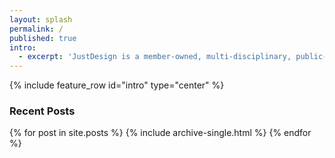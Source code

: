 ```yaml
---
layout: splash
permalink: /
published: true
intro: 
  - excerpt: 'JustDesign is a member-owned, multi-disciplinary, public-interest cooperative practicing rights-based, anti-oppressive, open source design.'
---
```


{% include feature_row id="intro" type="center" %}

### Recent Posts

{% for post in site.posts %}
  {% include archive-single.html %}
{% endfor %}


<!--
<a class="twitter-timeline" href="https://twitter.com/justdesigncoop?ref_src=twsrc%5Etfw">Tweets by justdesigncoop</a> <script async src="//platform.twitter.com/widgets.js" charset="utf-8"></script>
-->

<!--
<h3 class="archive__subtitle" style="margin-top:0.2em">{{ site.data.ui-text[site.locale].recent_posts | default: "Recent Posts" }}</h3>

<div class="grid__wrapper">
  {% for post in site.posts %}
    {% include archive-single.html %}
  {% endfor %}
</div>
-->